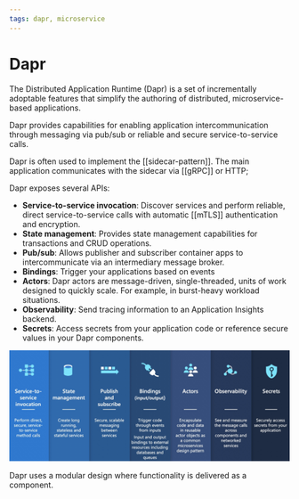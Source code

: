 ```yaml
---
tags: dapr, microservice
---
```


# Dapr

The Distributed Application Runtime (Dapr) is a set of incrementally adoptable features that simplify the authoring of distributed, microservice-based applications.

Dapr provides capabilities for enabling application intercommunication through messaging via pub/sub or reliable and secure service-to-service calls.

Dapr is often used to implement the [[sidecar-pattern]]. The main application communicates with the sidecar via [[gRPC]] or HTTP;

Dapr exposes several APIs:

- **Service-to-service invocation**: Discover services and perform reliable, direct service-to-service calls with automatic [[mTLS]] authentication and encryption.
- **State management**: Provides state management capabilities for transactions and CRUD operations.
- **Pub/sub**: Allows publisher and subscriber container apps to intercommunicate via an intermediary message broker.
- **Bindings**: Trigger your applications based on events
- **Actors**: Dapr actors are message-driven, single-threaded, units of work designed to quickly scale. For example, in burst-heavy workload situations.
- **Observability**: Send tracing information to an Application Insights backend.
- **Secrets**: Access secrets from your application code or reference secure values in your Dapr components.

![Dapr APIs](dapr-apis.png)

Dapr uses a modular design where functionality is delivered as a component.
